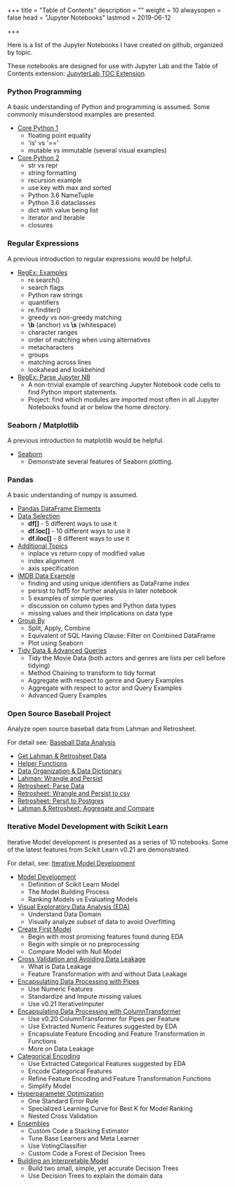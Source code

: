 +++
title = "Table of Contents"
description = ""
weight = 10
alwaysopen = false
head = "<label>Jupyter Notebooks</label>"
lastmod = 2019-06-12

+++

Here is a list of the Jupyter Notebooks I have created on github, organized by topic.

These notebooks are designed for use with Jupyter Lab and the Table of Contents extension: [JupyterLab TOC Extension](https://github.com/jupyterlab/jupyterlab-toc).

### Python Programming

A basic understanding of Python and programming is assumed.  Some commonly misunderstood examples are presented.

* [Core Python 1](
  http://nbviewer.jupyter.org/github/sdiehl28/tutorial-jupyter-notebooks/blob/master/python/CorePython.ipynb)
  * floating point equality
  * 'is' vs '=='
  *  mutable vs immutable (several visual examples)
* [Core Python 2](
  http://nbviewer.jupyter.org/github/sdiehl28/tutorial-jupyter-notebooks/blob/master/python/CorePython2.ipynb)
  * str vs repr
  * string formatting
  * recursion example
  * use key with max and sorted
  * Python 3.6 NameTuple
  * Python 3.6 dataclasses
  * dict with value being list
  * iterator and iterable
  * closures

### Regular Expressions

A previous introduction to regular expressions would be helpful.

* [RegEx: Examples]( http://nbviewer.jupyter.org/github/sdiehl28/tutorial-jupyter-notebooks/blob/master/python/RegEx.ipynb)
  * re.search()
  * search flags
  * Python raw strings
  * quantifiers
  * re.finditer()
  * greedy vs non-greedy matching
  * **\b** (anchor) vs **\s** (whitespace)
  * character ranges
  * order of matching when using alternatives
  * metacharacters
  * groups
  * matching across lines
  * lookahead and lookbehind
* [RegEx: Parse Jupyter NB]( http://nbviewer.jupyter.org/github/sdiehl28/tutorial-jupyter-notebooks/blob/master/python/RegExParseNB.ipynb)
  * A non-trivial example of searching Jupyter Notebook code cells to find Python import statements.
  * Project: find which modules are imported most often in all Jupyter Notebooks found at or below the home directory.

### Seaborn / Matplotlib

A previous introduction to matplotlib would be helpful.

- [Seaborn]( http://nbviewer.jupyter.org/github/sdiehl28/tutorial-jupyter-notebooks/blob/master/python/Seaborn.ipynb)
  - Demonstrate several features of Seaborn plotting.

### Pandas
A basic understanding of numpy is assumed.

* [Pandas DataFrame Elements]( http://nbviewer.jupyter.org/github/sdiehl28/tutorial-jupyter-notebooks/blob/master/python/Pandas01a.ipynb)
* [Data Selection]( http://nbviewer.jupyter.org/github/sdiehl28/tutorial-jupyter-notebooks/blob/master/python/Pandas01b.ipynb)
  * **df[]** - 5 different ways to use it
  * **df.loc[]** - 10 different ways to use it
  * **df.iloc[]** - 8 different ways to use it
* [Additional Topics]( http://nbviewer.jupyter.org/github/sdiehl28/tutorial-jupyter-notebooks/blob/master/python/Pandas01c.ipynb)
  * inplace vs return copy of modified value
  * index alignment
  * axis specification
* [IMDB Data Example]( http://nbviewer.jupyter.org/github/sdiehl28/tutorial-jupyter-notebooks/blob/master/python/Pandas02.ipynb)
  * finding and using unique identifiers as DataFrame index
  * persist to hdf5 for further analysis in later notebook
  * 5 examples of simple queries
  * discussion on column types and Python data types
  * missing values and their implications on data type
* [Group By]( http://nbviewer.jupyter.org/github/sdiehl28/tutorial-jupyter-notebooks/blob/master/python/Pandas03.ipynb)
  * Split, Apply, Combine
  * Equivalent of SQL Having Clause: Filter on Combined DataFrame
  * Plot using Seaborn
* [Tidy Data & Advanced Queries](http://nbviewer.jupyter.org/github/sdiehl28/tutorial-jupyter-notebooks/blob/master/python/Pandas04.ipynb)
  * Tidy the Movie Data (both actors and genres are lists per cell before tidying)
  * Method Chaining to transform to tidy format
  * Aggregate with respect to genre and Query Examples
  * Aggregate with respect to actor and Query Examples
  * Advanced Query Examples

### Open Source Baseball Project

Analyze open source baseball data from Lahman and Retrosheet.

For detail see: [Baseball Data Analysis](/projects/baseball/)

* [Get Lahman & Retrosheet Data]( http://nbviewer.jupyter.org/github/sdiehl28/tutorial-jupyter-notebooks/blob/master/python/BB01-Intro.ipynb)
* [Helper Functions]( http://nbviewer.jupyter.org/github/sdiehl28/tutorial-jupyter-notebooks/blob/master/python/BB02-HelperFunctions.ipynb)
* [Data Organization & Data Dictionary]( http://nbviewer.jupyter.org/github/sdiehl28/tutorial-jupyter-notebooks/blob/master/python/BB03-DataOrganization.ipynb)
* [Lahman: Wrangle and Persist]( http://nbviewer.jupyter.org/github/sdiehl28/tutorial-jupyter-notebooks/blob/master/python/BB04-LahmanWranglePersist.ipynb)
* [Retrosheet: Parse Data]( http://nbviewer.jupyter.org/github/sdiehl28/tutorial-jupyter-notebooks/blob/master/python/BB05-RetroParse.ipynb)
* [Retrosheet: Wrangle and Persist to csv]( http://nbviewer.jupyter.org/github/sdiehl28/tutorial-jupyter-notebooks/blob/master/python/BB06-RetroWranglePersistCSV.ipynb)
* [Retrosheet: Persit to Postgres]( http://nbviewer.jupyter.org/github/sdiehl28/tutorial-jupyter-notebooks/blob/master/python/BB07-RetroPersistPostgres.ipynb)
* [Lahman & Retrosheet: Aggregate and Compare]( http://nbviewer.jupyter.org/github/sdiehl28/tutorial-jupyter-notebooks/blob/master/python/BB08-CompareRetroLahman.ipynb)

### Iterative Model Development with Scikit Learn

Iterative Model development is presented as a series of 10 notebooks.  Some of the latest features from Scikit Learn v0.21 are demonstrated.

For detail, see: [Iterative Model Development](/projects/iterative_model_dev/)

* [Model Development](https://nbviewer.jupyter.org/github/sdiehl28/tutorial-jupyter-notebooks/blob/master/projects/titanic/TitanicN01.ipynb)
  * Definition of Scikit Learn Model
  * The Model Building Process
  * Ranking Models vs Evaluating Models
* [Visual Exploratory Data Analysis (EDA)](http://nbviewer.jupyter.org/github/sdiehl28/tutorial-jupyter-notebooks/blob/master/projects/titanic/TitanicN02.ipynb)
  * Understand Data Domain
  * Visually analyze *subset* of data to avoid Overfitting
* [Create First Model](http://nbviewer.jupyter.org/github/sdiehl28/tutorial-jupyter-notebooks/blob/master/projects/titanic/TitanicN03.ipynb)
  * Begin with most promising features found during EDA
  * Begin with simple or no preprocessing
  * Compare Model with Null Model
* [Cross Validation and Avoiding Data Leakage](http://nbviewer.jupyter.org/github/sdiehl28/tutorial-jupyter-notebooks/blob/master/projects/titanic/TitanicN04.ipynb)
  * What is Data Leakage
  * Feature Transformation with and without Data Leakage
* [Encapsulating Data Processing with Pipes](http://nbviewer.jupyter.org/github/sdiehl28/tutorial-jupyter-notebooks/blob/master/projects/titanic/TitanicN05.ipynb)
  * Use Numeric Features
  * Standardize and Impute missing values
  * Use v0.21 IterativeImputer
* [Encapsulating Data Processing with ColumnTransformer](http://nbviewer.jupyter.org/github/sdiehl28/tutorial-jupyter-notebooks/blob/master/projects/titanic/TitanicN06.ipynb)
  * Use v0.20 ColumnTransformer for Pipes per Feature
  * Use Extracted Numeric Features suggested by EDA
  * Encapsulate Feature Encoding and Feature Transformation in Functions
  * More on Data Leakage
* [Categorical Encoding](http://nbviewer.jupyter.org/github/sdiehl28/tutorial-jupyter-notebooks/blob/master/projects/titanic/TitanicN07.ipynb)
  * Use Extracted Categorical Features suggested by EDA
  * Encode Categorical Features
  * Refine Feature Encoding and Feature Transformation Functions
  * Simplify Model
* [Hyperparameter Optimization](http://nbviewer.jupyter.org/github/sdiehl28/tutorial-jupyter-notebooks/blob/master/projects/titanic/TitanicN08.ipynb)
  * One Standard Error Rule
  * Specialized Learning Curve for Best K for Model Ranking
  * Nested Cross Validation
* [Ensembles](http://nbviewer.jupyter.org/github/sdiehl28/tutorial-jupyter-notebooks/blob/master/projects/titanic/TitanicN09.ipynb)
  * Custom Code a Stacking Estimator
  * Tune Base Learners and Meta Learner
  * Use VotingClassifier
  * Custom Code a Forest of Decision Trees
* [Building an Interpretable Model](http://nbviewer.jupyter.org/github/sdiehl28/tutorial-jupyter-notebooks/blob/master/projects/titanic/TitanicN10.ipynb)
  * Build two small, simple, yet accurate Decision Trees
  * Use Decision Trees to explain the domain data
